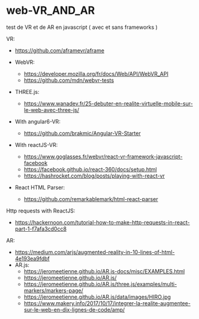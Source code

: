 # web-VR_AND_AR
test de VR et de AR en javascript ( avec et sans frameworks )

VR:
 - https://github.com/aframevr/aframe

 - WebVR:
    - https://developer.mozilla.org/fr/docs/Web/API/WebVR_API
    - https://github.com/mdn/webvr-tests

 - THREE.js:
    - https://www.wanadev.fr/25-debuter-en-realite-virtuelle-mobile-sur-le-web-avec-three-js/

 - With angular6-VR:
    - https://github.com/brakmic/Angular-VR-Starter

 - With reactJS-VR:
    - https://www.goglasses.fr/webvr/react-vr-framework-javascript-facebook
    - https://facebook.github.io/react-360/docs/setup.html
    - https://hashrocket.com/blog/posts/playing-with-react-vr

 - React HTML Parser:
    - https://github.com/remarkablemark/html-react-parser

Http requests with ReactJS:
 - https://hackernoon.com/tutorial-how-to-make-http-requests-in-react-part-1-f7afa3cd0cc8

AR:
 - https://medium.com/arjs/augmented-reality-in-10-lines-of-html-4e193ea9fdbf
 - AR.js:
    - https://jeromeetienne.github.io/AR.js-docs/misc/EXAMPLES.html
    - https://jeromeetienne.github.io/AR.js/
    - https://jeromeetienne.github.io/AR.js/three.js/examples/multi-markers/markers-page/
    - https://jeromeetienne.github.io/AR.js/data/images/HIRO.jpg
    - https://www.makery.info/2017/10/17/integrer-la-realite-augmentee-sur-le-web-en-dix-lignes-de-code/amp/
